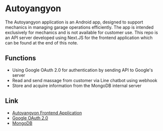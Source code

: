 # Autoyangyon

The Autoyangyon application is an Android app, designed to support mechanics in managing garage operations efficiently. The app is intended exclusively for mechanics and is not available for customer use.
This repo is an API server developed using Next.JS for the frontend application which can be found at the end of this note. 

## Functions

- Using Google OAuth 2.0 for authentication by sending API to Google's server
- Read and send massage from customer via Line chatbot using webhook
- Store and acquire information from the MongoDB internal server

## Link

- [Autoyangyon Frontend Application](https://github.com/JL-EFR/Autoyangyon-front)
- [Google OAuth 2.0](https://developers.google.com/identity/protocols/oauth2)
- [MongoDB](https://www.mongodb.com/)
